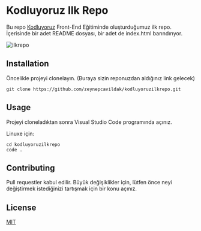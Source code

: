# Kodluyoruz Ilk Repo
Bu repo [Kodluyoruz](https://kodluyoruz.org/tr/kodluyoruz/) Front-End Eğitiminde oluşturduğumuz ilk repo. İçerisinde bir adet README dosyası, bir adet de index.html barındırıyor.

![ilkrepo](https://www.shutterstock.com/image-vector/git-hub-symbol-icon-tshirt-design-2047021664/200/200)

## Installation
Öncelikle projeyi clonelayın. (Buraya sizin reponuzdan aldığınız link gelecek)

```
git clone https://github.com/zeynepcavildak/kodluyoruzilkrepo.git
```

## Usage
Projeyi cloneladıktan sonra Visual Studio Code programında açınız.

Linuxe için:
```
cd kodluyoruzilkrepo
code .
```
## Contributing
Pull requestler kabul edilir. Büyük değişiklikler için, lütfen önce neyi değiştirmek istediğinizi tartışmak için bir konu açınız.

## License
[MIT](https://choosealicense.com/licenses/mit/)
